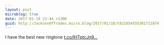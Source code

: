 ```yaml
---
layout: post
microblog: true
date: 2017-01-18 22:44 +1300
guid: http://JacksonOfTrades.micro.blog/2017/01/18/t821654555301711874.html
---
```

I have the best new ringtone [t.co/lHTptcJn9...](https://t.co/lHTptcJn9d)
